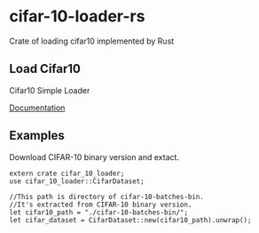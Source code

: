 # cifar-10-loader-rs
Crate of loading cifar10 implemented by Rust

## Load Cifar10
Cifar10 Simple Loader

[Documentation](https://29rou.github.io/cifar-10-loader-rs/)

## Examples

Download CIFAR-10 binary version and extact.
```
extern crate cifar_10_loader;
use cifar_10_loader::CifarDataset;

//This path is directory of cifar-10-batches-bin.
//It's extracted from CIFAR-10 binary version.
let cifar10_path = "./cifar-10-batches-bin/";
let cifar_dataset = CifarDataset::new(cifar10_path).unwrap();
```
